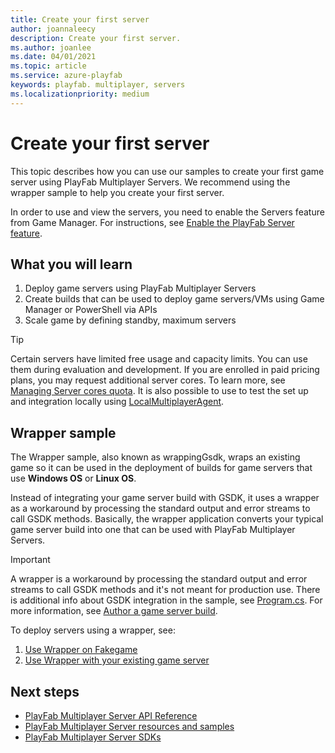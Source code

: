 ```yaml
---
title: Create your first server
author: joannaleecy
description: Create your first server.
ms.author: joanlee
ms.date: 04/01/2021
ms.topic: article
ms.service: azure-playfab
keywords: playfab. multiplayer, servers
ms.localizationpriority: medium
---
```


# Create your first server

This topic describes how you can use our samples to create your first game server using PlayFab Multiplayer Servers. We recommend using the wrapper sample to help you create your first server.

In order to use and view the servers, you need to enable the Servers feature from Game Manager. For instructions, see [Enable the PlayFab Server feature](enable-playfab-multiplayer-servers.md).

## What you will learn

1. Deploy game servers using PlayFab Multiplayer Servers
2. Create builds that can be used to deploy game servers/VMs using Game Manager or PowerShell via APIs
3. Scale game by defining standby, maximum servers

> [!Tip]
> Certain servers have limited free usage and capacity limits. You can use them during evaluation and development. If you are enrolled in paid pricing plans, you may request additional server cores. To learn more, see [Managing Server cores quota](quota-changes.md). It is also possible to use to test the set up and integration locally using [LocalMultiplayerAgent](locally-debugging-game-servers-and-integration-with-playfab.md).

## Wrapper sample

The Wrapper sample, also known as wrappingGsdk, wraps an existing game so it can be used in the deployment of builds for game servers that use **Windows OS** or **Linux OS**.

Instead of integrating your game server build with GSDK, it uses a wrapper as a workaround by processing the standard output and error streams to call GSDK methods. Basically, the wrapper application converts your typical game server build into one that can be used with PlayFab Multiplayer Servers. 

> [!Important]
> A wrapper is a workaround by processing the standard output and error streams to call GSDK methods and it's not meant for production use. There is additional info about GSDK integration in the sample, see [Program.cs](https://github.com/PlayFab/MpsSamples/blob/master/wrappingGsdk/wrapper/Program.cs). For more information, see [Author a game server build](author-a-game-server-build.md).

To deploy servers using a wrapper, see:
1. [Use Wrapper on Fakegame](wrapper-sample.md#use-fakegame-game-server-with-the-wrapper)
2. [Use Wrapper with your existing game server](wrapper-sample.md#use-your-own-game-server-files-with-the-wrapper)

## Next steps

* [PlayFab Multiplayer Server API Reference](xref:titleid.playfabapi.com.multiplayer.multiplayerserver)
* [PlayFab Multiplayer Server resources and samples](server-samples-resources.md)
* [PlayFab Multiplayer Server SDKs](server-sdks.md)